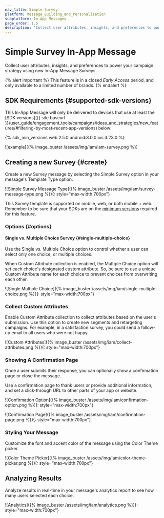 ```yaml
---
nav_title: Simple Survey
platform: Message_Building_and_Personalization
subplatform: In-App Messages
page_order: 1.5
description: "Collect user attributes, insights, and preferences to power your campaign strategy using new In-App Message Surveys."
---
```


# Simple Survey In-App Message

Collect user attributes, insights, and preferences to power your campaign strategy using new In-App Message Surveys.

{% alert important %}
This feature is in a closed _Early Access_ period, and only available to a limited number of brands.
{% endalert %}

## SDK Requirements {#supported-sdk-versions}

This In-App Message will only be delivered to devices that use at least the [SDK versions]({{ site.baseurl }}/user_guide/engagement_tools/campaigns/ideas_and_strategies/new_features/#filtering-by-most-recent-app-versions) below:

{% sdk_min_versions web:2.5.0 android:8.0.0 ios:3.23.0 %}

![example]({% image_buster /assets/img/iam/iam-survey.png %})

## Creating a new Survey {#create}

Create a new Survey message by selecting the Simple Survey option in your message's Template Type option.

![Simple Survey Message Type]({% image_buster /assets/img/iam/survey-message-type.png %}){: style="max-width:700px"}

This Survey template is supported on mobile, web, or both mobile + web. Remember to be sure that your SDKs are on the [minimum versions](#supported-sdk-versions) required for this feature.

### Options {#options}

#### Single vs. Multiple Choice Survey {#single-multiple-choice}

Use the Single vs. Multiple Choice option to control whether a user can select only one choice, or multiple choices.

When Custom Attribute collection is enabled, the Multiple Choice option will set each choice's designated custom attribute. So, be sure to use a unique Custom Attribute name for each choice to prevent choices from overwriting each other.

![Single Multiple Choice]({% image_buster /assets/img/iam/single-multiple-choice.png %}){: style="max-width:700px"}

### Collect Custom Attributes

Enable Custom Attribute collection to collect attributes based on the user's submission. Use this option to create new segments and retargeting campaigns. For example, in a satisfaction survey, you could send a follow-up email to all users who were not happy.

![Custom Attributes]({% image_buster /assets/img/iam/collect-attributes.png %}){: style="max-width:700px"}

### Showing A Confirmation Page

Once a user submits their response, you can optionally show a confirmation page or close the message.

Use a confirmation page to thank users or provide additional information, and set a click-through URL to other parts of your app or website.

![Confirmation Option]({% image_buster /assets/img/iam/confirmation-option.png %}){: style="max-width:700px"}

![Confirmation Page]({% image_buster /assets/img/iam/confirmation-page.png %}){: style="max-width:700px"}

### Styling Your Message

Customize the font and accent color of the message using the Color Theme picker.

![Color Theme Picker]({% image_buster /assets/img/iam/color-theme-picker.png %}){: style="max-width:700px"}

## Analyzing Results

Analyze results in real-time in your message's analytics report to see how many users selected each choice.

![Analytics]({% image_buster /assets/img/iam/analytics.png %}){: style="max-width:700px"}

 <!-- Retargeting Using Custom Attributes -->
